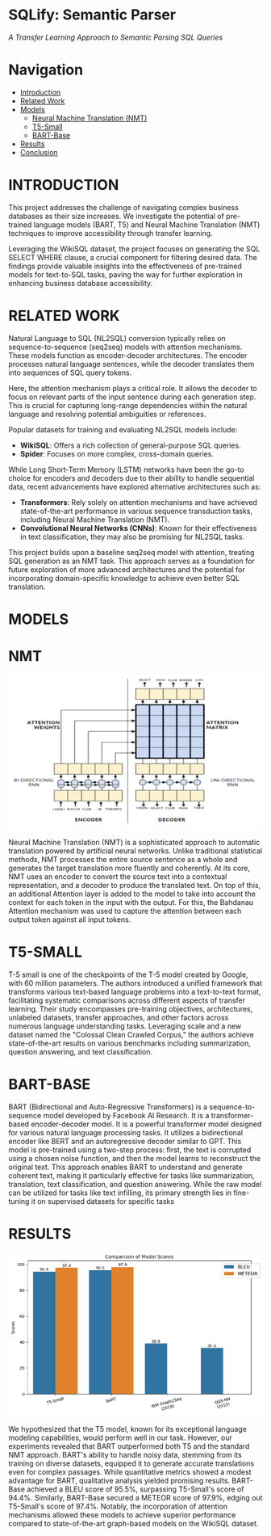 # SQLify: Semantic Parser
*A Transfer Learning Approach to Semantic Parsing SQL Queries*

# Navigation
* [Introduction](#introduction)
* [Related Work](#related-work)
* [Models](#models)
    * [Neural Machine Translation (NMT)](#nmt)
    * [T5-Small](#t5-small)
    * [BART-Base](#bart-base)
* [Results](#results)
* [Conclusion](#conclusion)

# INTRODUCTION
This project addresses the challenge of navigating complex business databases as their size increases. We investigate the potential of pre-trained language models (BART, T5) and Neural Machine Translation (NMT) techniques to improve accessibility through transfer learning.

Leveraging the WikiSQL dataset, the project focuses on generating the SQL SELECT WHERE clause, a crucial component for filtering desired data. The findings provide valuable insights into the effectiveness of pre-trained models for text-to-SQL tasks, paving the way for further exploration in enhancing business database accessibility.


# RELATED WORK
Natural Language to SQL (NL2SQL) conversion typically relies on sequence-to-sequence (seq2seq) models with attention mechanisms. These models function as encoder-decoder architectures. The encoder processes natural language sentences, while the decoder translates them into sequences of SQL query tokens.

Here, the attention mechanism plays a critical role. It allows the decoder to focus on relevant parts of the input sentence during each generation step. This is crucial for capturing long-range dependencies within the natural language and resolving potential ambiguities or references.

Popular datasets for training and evaluating NL2SQL models include:
- **WikiSQL**: Offers a rich collection of general-purpose SQL queries.
- **Spider**: Focuses on more complex, cross-domain queries.

While Long Short-Term Memory (LSTM) networks have been the go-to choice for encoders and decoders due to their ability to handle sequential data, recent advancements have explored alternative architectures such as:
- **Transformers**: Rely solely on attention mechanisms and have achieved state-of-the-art performance in various sequence transduction tasks, including Neural Machine Translation (NMT).
- **Convolutional Neural Networks (CNNs)**: Known for their effectiveness in text classification, they may also be promising for NL2SQL tasks.

This project builds upon a baseline seq2seq model with attention, treating SQL generation as an NMT task. This approach serves as a foundation for future exploration of more advanced architectures and the potential for incorporating domain-specific knowledge to achieve even better SQL translation.


# MODELS

# NMT
![Architecture of NMT Model](https://github.com/namansnghl/SQLify/blob/main/media/NMT_arch.png)

Neural Machine Translation (NMT) is a sophisticated approach to automatic translation powered by artificial neural networks. Unlike traditional statistical methods, NMT processes the entire source sentence as a whole and generates the target translation more fluently and coherently. At its core, NMT uses an encoder to convert the source text into a contextual representation, and a decoder to produce the translated text. On top of this, an additional Attention layer is added to the model to take into account the context for each token in the input with the output. For this, the Bahdanau Attention mechanism was used to capture the attention between each output token against all input tokens.

# T5-SMALL
T-5 small is one of the checkpoints of the T-5 model created by Google, with 60 million parameters. The authors introduced a unified framework that transforms various text-based language problems into a text-to-text format, facilitating systematic comparisons across different aspects of transfer learning. Their study encompasses pre-training objectives, architectures, unlabeled datasets, transfer approaches, and other factors across numerous language understanding tasks. Leveraging scale and a new dataset named the "Colossal Clean Crawled Corpus," the authors achieve state-of-the-art results on various benchmarks including summarization, question answering, and text classification.

# BART-BASE
BART (Bidirectional and Auto-Regressive Transformers) is a sequence-to-sequence model developed by Facebook AI Research. It is a transformer-based encoder-decoder model. It is a powerful transformer model designed for various natural language processing tasks. It utilizes a bidirectional encoder like BERT and an autoregressive decoder similar to GPT. This model is pre-trained using a two-step process: first, the text is corrupted using a chosen noise function, and then the model learns to reconstruct the original text. This approach enables BART to understand and generate coherent text, making it particularly effective for tasks like summarization, translation, text classification, and question answering. While the raw model can be utilized for tasks like text infilling, its primary strength lies in fine-tuning it on supervised datasets for specific tasks


# RESULTS

![Performance Metric](https://github.com/namansnghl/SQLify/blob/main/media/performance_metrics.png)

We hypothesized that the T5 model, known for its exceptional language modeling capabilities, would perform well in our task. However, our experiments revealed that BART outperformed both T5 and the standard NMT approach. BART's ability to handle noisy data, stemming from its training on diverse datasets, equipped it to generate accurate translations even for complex passages. While quantitative metrics showed a modest advantage for BART, qualitative analysis yielded promising results. BART-Base achieved a BLEU score of 95.5%, surpassing T5-Small's score of 94.4%. Similarly, BART-Base secured a METEOR score of 97.9%, edging out T5-Small's score of 97.4%. Notably, the incorporation of attention mechanisms allowed these models to achieve superior performance compared to state-of-the-art graph-based models on the WikiSQL dataset.
